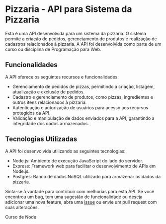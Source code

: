 # Pizzaria - API para Sistema da Pizzaria

Esta é uma API desenvolvida para um sistema da pizzaria. O sistema permite a criação de pedidos, gerenciamento de produtos e realização de cadastros relacionados à pizzaria. A API foi desenvolvida como parte de um curso ou disciplina de Programação para Web.

## Funcionalidades

A API oferece os seguintes recursos e funcionalidades:

- Gerenciamento de pedidos de pizzas, permitindo a criação, listagem, atualização e exclusão de pedidos.
- Cadastro e gerenciamento de produtos, como pizzas, ingredientes e outros itens relacionados à pizzaria.
- Autenticação e autorização de usuários para acesso aos recursos protegidos da API.
- Validação e manipulação de dados enviados para a API, garantindo a integridade dos dados armazenados.

## Tecnologias Utilizadas

A API foi desenvolvida utilizando as seguintes tecnologias:

- Node.js: Ambiente de execução JavaScript do lado do servidor.
- Express: Framework web para facilitar o desenvolvimento de APIs em Node.js.
- Postgres: Banco de dados NoSQL utilizado para armazenar os dados da pizzaria.

Sinta-se à vontade para contribuir com melhorias para esta API. Se você encontrou um bug, tem uma sugestão de funcionalidade ou deseja adicionar uma nova feature, abra uma [issue](https://github.com/seu-usuario/nome-do-repositorio/issues) ou envie um pull request com suas alterações.

Curso de Node
